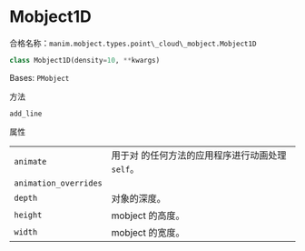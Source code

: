 # Mobject1D 

合格名称：`manim.mobject.types.point\_cloud\_mobject.Mobject1D`


```py
class Mobject1D(density=10, **kwargs)
```

Bases: `PMobject`

方法

`add_line`


属性

|||
|-|-|
`animate`|用于对 的任何方法的应用程序进行动画处理`self`。
`animation_overrides`|
`depth`|对象的深度。
`height`|mobject 的高度。
`width`|mobject 的宽度。
